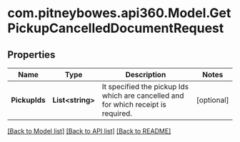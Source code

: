 # com.pitneybowes.api360.Model.GetPickupCancelledDocumentRequest

## Properties

Name | Type | Description | Notes
------------ | ------------- | ------------- | -------------
**PickupIds** | **List&lt;string&gt;** | It specified the pickup Ids which are cancelled and for which receipt is required. | [optional] 

[[Back to Model list]](../README.md#documentation-for-models) [[Back to API list]](../README.md#documentation-for-api-endpoints) [[Back to README]](../README.md)

